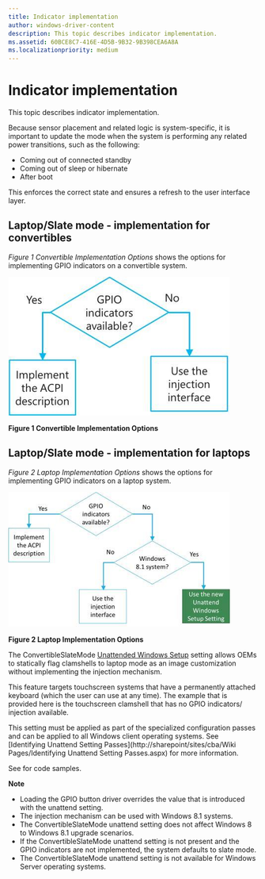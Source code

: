 ```yaml
---
title: Indicator implementation
author: windows-driver-content
description: This topic describes indicator implementation.
ms.assetid: 60BCE8C7-416E-4D5B-9B32-9B398CEA6A8A
ms.localizationpriority: medium
---
```


# Indicator implementation


This topic describes indicator implementation.

Because sensor placement and related logic is system-specific, it is important to update the mode when the system is performing any related power transitions, such as the following:

-   Coming out of connected standby
-   Coming out of sleep or hibernate
-   After boot

This enforces the correct state and ensures a refresh to the user interface layer.

## <span id="Laptop_Slate_mode_-_implementation_for_convertibles"></span><span id="laptop_slate_mode_-_implementation_for_convertibles"></span><span id="LAPTOP_SLATE_MODE_-_IMPLEMENTATION_FOR_CONVERTIBLES"></span>Laptop/Slate mode - implementation for convertibles


*Figure 1 Convertible Implementation Options* shows the options for implementing GPIO indicators on a convertible system.

![convertible implementation options](images/implementationconvertibles.jpg)

**Figure 1 Convertible Implementation Options**

## <span id="Laptop_Slate_mode_-_implementation_for_laptops"></span><span id="laptop_slate_mode_-_implementation_for_laptops"></span><span id="LAPTOP_SLATE_MODE_-_IMPLEMENTATION_FOR_LAPTOPS"></span>Laptop/Slate mode - implementation for laptops


*Figure 2 Laptop Implementation Options* shows the options for implementing GPIO indicators on a laptop system.

![laptop implementation options](images/implementationlaptops.jpg)

**Figure 2 Laptop Implementation Options**

The ConvertibleSlateMode [Unattended Windows Setup](http://go.microsoft.com/fwlink/p/?linkid=276788) setting allows OEMs to statically flag clamshells to laptop mode as an image customization without implementing the injection mechanism.

This feature targets touchscreen systems that have a permanently attached keyboard (which the user can use at any time). The example that is provided here is the touchscreen clamshell that has no GPIO indicators/ injection available.

This setting must be applied as part of the specialized configuration passes and can be applied to all Windows client operating systems. See [Identifying Unattend Setting Passes](http://sharepoint/sites/cba/Wiki Pages/Identifying Unattend Setting Passes.aspx) for more information.

See for code samples.

**Note**  
-   Loading the GPIO button driver overrides the value that is introduced with the unattend setting.
-   The injection mechanism can be used with Windows 8.1 systems.
-   The ConvertibleSlateMode unattend setting does not affect Windows 8 to Windows 8.1 upgrade scenarios.
-   If the ConvertibleSlateMode unattend setting is not present and the GPIO indicators are not implemented, the system defaults to slate mode.
-   The ConvertibleSlateMode unattend setting is not available for Windows Server operating systems.

 

 

 




